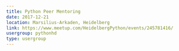 ```yaml
---
title: Python Peer Mentoring
date: 2017-12-21
location: Marsilius-Arkaden, Heidelberg
link: https://www.meetup.com/HeidelbergPython/events/245781416/
usergroup: pythonhd
type: usergroup
---
```

